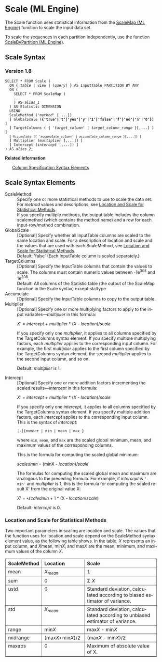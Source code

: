 <div class="nested0" aria-labelledby="ariaid-title1" topicindex="1" topicid="zzl1507825806540" id="zzl1507825806540"><h1 class="title topictitle1" id="ariaid-title1">Scale (ML Engine)</h1><div class="body conbody"><div class="section" id="zzl1507825806540__section_N1000E_N1000C_N10001">
<p class="p">The Scale function uses statistical information from the <a href="aga1558454791029.md#fna1507827820130">ScaleMap (ML Engine)</a> function to scale the input data set.</p>
<p class="p">To scale the sequences in each partition independently, use the function <a href="kge1558454904371.md#fcl1507824491377">ScaleByPartition (ML Engine)</a>.</p></div></div><div class="topic reference nested1" aria-labelledby="ariaid-title2" topicindex="2" topicid="dkq1507825813210" xml:lang="en-us" lang="en-us" id="dkq1507825813210">
<h2 class="title topictitle2" id="ariaid-title2">Scale Syntax</h2><div class="body refbody"><div class="section" id="dkq1507825813210__section_N1000E_N1000C_N10001">
<h3 class="title sectiontitle">Version <span>1.8</span></h3><pre class="pre codeblock" xml:space="preserve"><code>SELECT * FROM Scale (
  <span>ON { <var class="keyword varname">table</var> | <var class="keyword varname">view</var> | (<var class="keyword varname">query</var>) }</span> AS InputTable PARTITION BY ANY
  ON (
    SELECT * FROM ScaleMap (
    ...
    ) AS <var class="keyword varname">alias_1</var>
  ) AS Statistic DIMENSION
  USING
  ScaleMethod ('<var class="keyword varname">method</var>' [,...])
  [ GlobalScale (<span><b>{'true'|'t'|'yes'|'y'|'1'|'false'|'f'|'no'|'n'|'0'}</b></span>) ]
  [ TargetColumns ( { '<var class="keyword varname">target_column</var>' | <var class="keyword varname">target_column_range</var> }[,...] ) ]
  <code class="ph codeph">[ Accumulate ({ '<var class="keyword varname">accumulate_column</var>' | <var class="keyword varname">accumulate_column_range</var> }[,...]) ]</code>
  [ Multiplier (<var class="keyword varname">multiplier</var> [,...]) ]
  [ Intercept (<var class="keyword varname">intercept</var> [,...]) ]
) AS <var class="keyword varname">alias_2</var>;</code></pre></div></div><div class="related-links"><div class="linklistheader"><p></p><b>Related Information</b></div>
<ul class="linklist linklist relinfo"><div class="linklistmember"><a href="ndv1557782188375.md">Column Specification Syntax Elements</a></div></ul></div></div><div class="topic reference nested1" aria-labelledby="ariaid-title3" topicindex="3" topicid="ebw1507825817022" xml:lang="en-us" lang="en-us" id="ebw1507825817022">
<h2 class="title topictitle2" id="ariaid-title3">Scale Syntax Elements</h2><div class="body refbody"><div class="section" id="ebw1507825817022__section_N10011_N1000E_N10001"><dl class="dl parml"><dt class="dt pt dlterm">ScaleMethod</dt><dd class="dd pd">Specify one or more statistical methods to use to scale the data set. For <var class="keyword varname">method</var> values and descriptions, see <a href="hal1558454832381.md#pxc1522254582043">Location and Scale for Statistical Methods</a>.</dd><dd class="dd pd ddexpand">If you specify multiple methods, the output table includes the column scalemethod (which contains the method name) and a row for each input-row/method combination.</dd><dt class="dt pt dlterm">GlobalScale</dt><dd class="dd pd">[Optional] Specify whether all InputTable columns are scaled to the same location and scale. For a description of location and scale and the values that are used with each ScaleMethod, see <a href="hal1558454832381.md#pxc1522254582043">Location and Scale for Statistical Methods</a>.</dd><dd class="dd pd ddexpand">Default: 'false' (Each InputTable column is scaled separately.)</dd><dt class="dt pt dlterm">TargetColumns</dt><dd class="dd pd">[Optional] Specify the InputTable columns that contain the values to scale. The columns must contain numeric values between -1e<span><sup>308</sup></span> and 1e<span><sup>308</sup></span>.</dd><dd class="dd pd ddexpand">Default: All columns of the Statistic table (the output of the ScaleMap function in the Scale syntax) except stattype</dd><dt class="dt pt dlterm">Accumulate</dt><dd class="dd pd">[Optional] Specify the InputTable columns to copy to the output table.</dd><dt class="dt pt dlterm">Multiplier</dt><dd class="dd pd">[Optional] Specify one or more multiplying factors to apply to the input variables—<var class="keyword varname">multiplier</var> in this formula:
<p class="p"><var class="keyword varname">X'</var> = <var class="keyword varname">intercept</var> + <var class="keyword varname">multiplier</var> * (<var class="keyword varname">X</var> - <var class="keyword varname">location</var>)/<var class="keyword varname">scale</var></p>
<p class="p">If you specify only one <var class="keyword varname">multiplier</var>, it applies to all columns specified by the TargetColumns syntax element. If you specify multiple multiplying factors, each <var class="keyword varname">multiplier</var> applies to the corresponding input column. For example, the first <var class="keyword varname">multiplier</var> applies to the first column specified by the TargetColumns syntax element, the second <var class="keyword varname">multiplier</var> applies to the second input column, and so on.</p>
<p class="p">Default: <var class="keyword varname">multiplier</var> is 1.</p></dd><dt class="dt pt dlterm">Intercept</dt><dd class="dd pd">[Optional] Specify one or more addition factors incrementing the scaled results—<var class="keyword varname">intercept</var> in this formula:
<p class="p"><var class="keyword varname">X'</var> = <var class="keyword varname">intercept</var> + <var class="keyword varname">multiplier</var> * (<var class="keyword varname">X</var> - <var class="keyword varname">location</var>)/<var class="keyword varname">scale</var></p></dd><dd class="dd pd ddexpand">If you specify only one <var class="keyword varname">intercept</var>, it applies to all columns specified by the TargetColumns syntax element. If you specify multiple addition factors, each <var class="keyword varname">intercept</var> applies to the corresponding input column.</dd><dd class="dd pd ddexpand">This is the syntax of <var class="keyword varname">intercept</var>:<pre class="pre codeblock" xml:space="preserve"><code>[-]{<var class="keyword varname">number</var> | min | mean | max }</code></pre>
<p class="p">where <code class="ph codeph">min</code>, <code class="ph codeph">mean</code>, and <code class="ph codeph">max</code> are the scaled global minimum, mean, and maximum values of the corresponding columns.</p></dd><dd class="dd pd ddexpand">This is the formula for computing the scaled global minimum:
<p class="p"><var class="keyword varname">scaledmin</var> = (minX - <var class="keyword varname">location</var>)/<var class="keyword varname">scale</var></p></dd><dd class="dd pd ddexpand">The formulas for computing the scaled global mean and maximum are analogous to the preceding formula. For example, if <var class="keyword varname">intercept</var> is <code class="ph codeph">'- min'</code> and <var class="keyword varname">multiplier</var> is 1, this is the formula for computing the scaled result X' from the original value X:
<p class="p">X' = -<var class="keyword varname">scaledmin</var> + 1 * (X - <var class="keyword varname">location</var>/<var class="keyword varname">scale</var>)</p></dd><dd class="dd pd ddexpand">Default: <var class="keyword varname">intercept</var> is 0.</dd></dl></div></div><div class="topic reference nested2" aria-labelledby="ariaid-title4" topicindex="4" topicid="pxc1522254582043" xml:lang="en-us" lang="en-us" id="pxc1522254582043">
<h3 class="title topictitle3" id="ariaid-title4">Location and Scale for Statistical Methods</h3><div class="body refbody"><div class="section" id="pxc1522254582043__section_N10127_N1000C_N10001">
<p class="p">Two important parameters in scaling are location and scale. The values that the function uses for location and scale depend on the ScaleMethod syntax element value, as the following table shows. In the table, <var class="keyword varname">X</var> represents an input column, and <var class="keyword varname">X</var>mean, min<var class="keyword varname">X</var>, and max<var class="keyword varname">X</var> are the mean, minimum, and maximum values of the column <var class="keyword varname">X</var>.</p><div class="tablenoborder"><table cellpadding="4" cellspacing="0" summary="" id="pxc1522254582043__table_N1012E_N10128_N1000C_N10001" class="table" frame="border" border="1" rules="all"><div class="caption"></div><colgroup span="1"><col style="width:14.285714285714285%" span="1"></col><col style="width:28.57142857142857%" span="1"></col><col style="width:57.14285714285714%" span="1"></col></colgroup><thead class="thead" style="text-align:left;"><tr class="row"><th class="entry nocellnorowborder" style="vertical-align:top;" id="d33875e377" rowspan="1" colspan="1">ScaleMethod</th><th class="entry nocellnorowborder" style="vertical-align:top;" id="d33875e379" rowspan="1" colspan="1">Location</th><th class="entry cell-norowborder" style="vertical-align:top;" id="d33875e381" rowspan="1" colspan="1">Scale</th></tr></thead><tbody class="tbody"><tr class="row"><td class="entry nocellnorowborder" style="vertical-align:top;" headers="d33875e377" rowspan="1" colspan="1">mean</td><td class="entry nocellnorowborder" style="vertical-align:top;" headers="d33875e379" rowspan="1" colspan="1"><var class="keyword varname">X</var><span><sub><var class="keyword varname">mean</var></sub></span></td><td class="entry cell-norowborder" style="vertical-align:top;" headers="d33875e381" rowspan="1" colspan="1">1</td></tr><tr class="row"><td class="entry nocellnorowborder" style="vertical-align:top;" headers="d33875e377" rowspan="1" colspan="1">sum</td><td class="entry nocellnorowborder" style="vertical-align:top;" headers="d33875e379" rowspan="1" colspan="1">0</td><td class="entry cell-norowborder" style="vertical-align:top;" headers="d33875e381" rowspan="1" colspan="1">Σ <var class="keyword varname">X</var></td></tr><tr class="row"><td class="entry nocellnorowborder" style="vertical-align:top;" headers="d33875e377" rowspan="1" colspan="1">ustd</td><td class="entry nocellnorowborder" style="vertical-align:top;" headers="d33875e379" rowspan="1" colspan="1">0</td><td class="entry cell-norowborder" style="vertical-align:top;" headers="d33875e381" rowspan="1" colspan="1">Standard deviation, calculated according to biased estimator of variance.</td></tr><tr class="row"><td class="entry nocellnorowborder" style="vertical-align:top;" headers="d33875e377" rowspan="1" colspan="1">std</td><td class="entry nocellnorowborder" style="vertical-align:top;" headers="d33875e379" rowspan="1" colspan="1"><var class="keyword varname">X</var><span><sub><var class="keyword varname">mean</var></sub></span></td><td class="entry cell-norowborder" style="vertical-align:top;" headers="d33875e381" rowspan="1" colspan="1">Standard deviation, calculated according to unbiased estimator of variance.</td></tr><tr class="row"><td class="entry nocellnorowborder" style="vertical-align:top;" headers="d33875e377" rowspan="1" colspan="1">range</td><td class="entry nocellnorowborder" style="vertical-align:top;" headers="d33875e379" rowspan="1" colspan="1">min<var class="keyword varname">X</var></td><td class="entry cell-norowborder" style="vertical-align:top;" headers="d33875e381" rowspan="1" colspan="1">max<var class="keyword varname">X</var> - min<var class="keyword varname">X</var></td></tr><tr class="row"><td class="entry nocellnorowborder" style="vertical-align:top;" headers="d33875e377" rowspan="1" colspan="1">midrange</td><td class="entry nocellnorowborder" style="vertical-align:top;" headers="d33875e379" rowspan="1" colspan="1">(max<var class="keyword varname">X</var>+min<var class="keyword varname">X</var>)/2</td><td class="entry cell-norowborder" style="vertical-align:top;" headers="d33875e381" rowspan="1" colspan="1">(max<var class="keyword varname">X</var> - min<var class="keyword varname">X</var>)/2</td></tr><tr class="row"><td class="entry row-nocellborder" style="vertical-align:top;" headers="d33875e377" rowspan="1" colspan="1">maxabs</td><td class="entry row-nocellborder" style="vertical-align:top;" headers="d33875e379" rowspan="1" colspan="1">0</td><td class="entry cellrowborder" style="vertical-align:top;" headers="d33875e381" rowspan="1" colspan="1">Maximum of absolute value of X.</td></tr></tbody></table></div></div></div></div></div></div>
